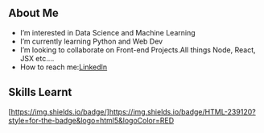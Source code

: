## About Me
-  I’m interested in Data Science and Machine Learning
-  I’m currently learning Python and Web Dev
-  I’m looking to collaborate on Front-end Projects.All things Node, React, JSX etc....
-  How to reach me:[LinkedIn]([url](https://www.linkedin.com/in/kelly-serika-1272661a4/))
## Skills Learnt
[https://img.shields.io/badge/]https://img.shields.io/badge/HTML-239120?style=for-the-badge&logo=html5&logoColor=RED
